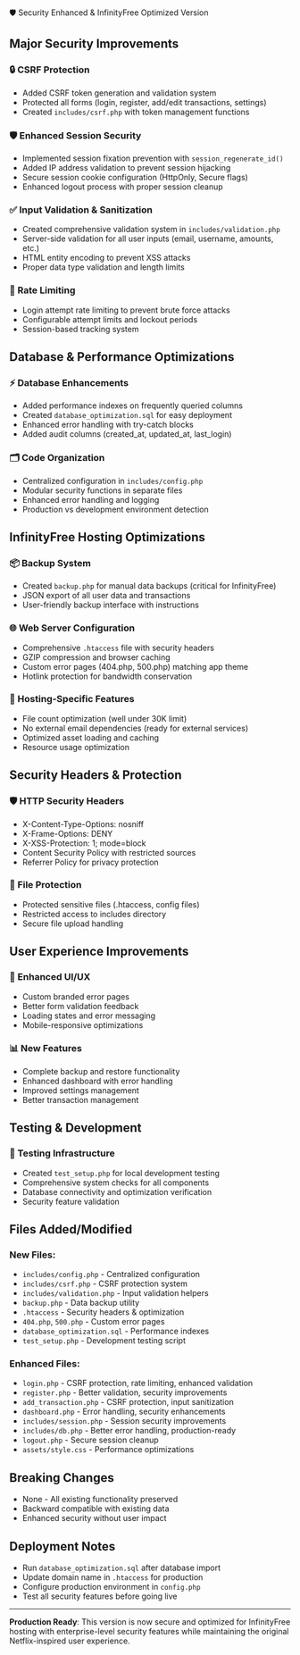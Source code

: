 🛡️ Security Enhanced & InfinityFree Optimized Version

## Major Security Improvements

### 🔒 CSRF Protection
- Added CSRF token generation and validation system
- Protected all forms (login, register, add/edit transactions, settings)
- Created `includes/csrf.php` with token management functions

### 🛡️ Enhanced Session Security  
- Implemented session fixation prevention with `session_regenerate_id()`
- Added IP address validation to prevent session hijacking
- Secure session cookie configuration (HttpOnly, Secure flags)
- Enhanced logout process with proper session cleanup

### ✅ Input Validation & Sanitization
- Created comprehensive validation system in `includes/validation.php`
- Server-side validation for all user inputs (email, username, amounts, etc.)
- HTML entity encoding to prevent XSS attacks
- Proper data type validation and length limits

### 🚫 Rate Limiting
- Login attempt rate limiting to prevent brute force attacks
- Configurable attempt limits and lockout periods
- Session-based tracking system

## Database & Performance Optimizations

### ⚡ Database Enhancements
- Added performance indexes on frequently queried columns
- Created `database_optimization.sql` for easy deployment
- Enhanced error handling with try-catch blocks
- Added audit columns (created_at, updated_at, last_login)

### 🗂️ Code Organization
- Centralized configuration in `includes/config.php`
- Modular security functions in separate files
- Enhanced error handling and logging
- Production vs development environment detection

## InfinityFree Hosting Optimizations

### 📦 Backup System
- Created `backup.php` for manual data backups (critical for InfinityFree)
- JSON export of all user data and transactions
- User-friendly backup interface with instructions

### 🌐 Web Server Configuration
- Comprehensive `.htaccess` file with security headers
- GZIP compression and browser caching
- Custom error pages (404.php, 500.php) matching app theme
- Hotlink protection for bandwidth conservation

### 🔧 Hosting-Specific Features
- File count optimization (well under 30K limit)
- No external email dependencies (ready for external services)
- Optimized asset loading and caching
- Resource usage optimization

## Security Headers & Protection

### 🛡️ HTTP Security Headers
- X-Content-Type-Options: nosniff
- X-Frame-Options: DENY  
- X-XSS-Protection: 1; mode=block
- Content Security Policy with restricted sources
- Referrer Policy for privacy protection

### 🔐 File Protection
- Protected sensitive files (.htaccess, config files)
- Restricted access to includes directory
- Secure file upload handling

## User Experience Improvements

### 🎨 Enhanced UI/UX
- Custom branded error pages
- Better form validation feedback
- Loading states and error messaging
- Mobile-responsive optimizations

### 📊 New Features
- Complete backup and restore functionality
- Enhanced dashboard with error handling
- Improved settings management
- Better transaction management

## Testing & Development

### 🧪 Testing Infrastructure
- Created `test_setup.php` for local development testing
- Comprehensive system checks for all components
- Database connectivity and optimization verification
- Security feature validation

## Files Added/Modified

### New Files:
- `includes/config.php` - Centralized configuration
- `includes/csrf.php` - CSRF protection system
- `includes/validation.php` - Input validation helpers
- `backup.php` - Data backup utility
- `.htaccess` - Security headers & optimization
- `404.php`, `500.php` - Custom error pages
- `database_optimization.sql` - Performance indexes
- `test_setup.php` - Development testing script

### Enhanced Files:
- `login.php` - CSRF protection, rate limiting, enhanced validation
- `register.php` - Better validation, security improvements
- `add_transaction.php` - CSRF protection, input sanitization
- `dashboard.php` - Error handling, security enhancements
- `includes/session.php` - Session security improvements
- `includes/db.php` - Better error handling, production-ready
- `logout.php` - Secure session cleanup
- `assets/style.css` - Performance optimizations

## Breaking Changes
- None - All existing functionality preserved
- Backward compatible with existing data
- Enhanced security without user impact

## Deployment Notes
- Run `database_optimization.sql` after database import
- Update domain name in `.htaccess` for production
- Configure production environment in `config.php`
- Test all security features before going live

---
**Production Ready**: This version is now secure and optimized for InfinityFree hosting with enterprise-level security features while maintaining the original Netflix-inspired user experience.
